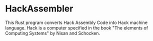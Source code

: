 # HackAssembler
This Rust program converts Hack Assembly Code into Hack machine language. Hack is a computer specified in  the book "The elements of Computing Systems" by Nisan and Schocken.
